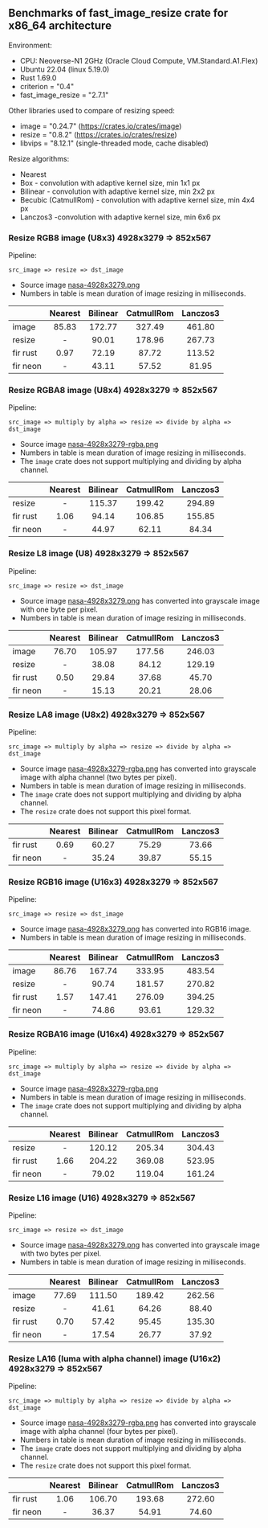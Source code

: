 <!-- introduction start -->
## Benchmarks of fast_image_resize crate for x86_64 architecture

Environment:

- CPU: Neoverse-N1 2GHz (Oracle Cloud Compute, VM.Standard.A1.Flex)
- Ubuntu 22.04 (linux 5.19.0)
- Rust 1.69.0
- criterion = "0.4"
- fast_image_resize = "2.7.1"

Other libraries used to compare of resizing speed:

- image = "0.24.7" (<https://crates.io/crates/image>)
- resize = "0.8.2" (<https://crates.io/crates/resize>)
- libvips = "8.12.1" (single-threaded mode, cache disabled)

Resize algorithms:

- Nearest
- Box - convolution with adaptive kernel size, min 1x1 px
- Bilinear - convolution with adaptive kernel size, min 2x2 px
- Becubic (CatmullRom) - convolution with adaptive kernel size, min 4x4 px
- Lanczos3 -convolution with adaptive kernel size, min 6x6 px
<!-- introduction end -->

<!-- bench_compare_rgb start -->
### Resize RGB8 image (U8x3) 4928x3279 => 852x567

Pipeline:

`src_image => resize => dst_image`

- Source image [nasa-4928x3279.png](https://github.com/Cykooz/fast_image_resize/blob/main/data/nasa-4928x3279.png)
- Numbers in table is mean duration of image resizing in milliseconds.

|          | Nearest | Bilinear | CatmullRom | Lanczos3 |
|----------|:-------:|:--------:|:----------:|:--------:|
| image    |  85.83  |  172.77  |   327.49   |  461.80  |
| resize   |    -    |  90.01   |   178.96   |  267.73  |
| fir rust |  0.97   |  72.19   |   87.72    |  113.52  |
| fir neon |    -    |  43.11   |   57.52    |  81.95   |
<!-- bench_compare_rgb end -->

<!-- bench_compare_rgba start -->
### Resize RGBA8 image (U8x4) 4928x3279 => 852x567

Pipeline:

`src_image => multiply by alpha => resize => divide by alpha => dst_image`

- Source image
  [nasa-4928x3279-rgba.png](https://github.com/Cykooz/fast_image_resize/blob/main/data/nasa-4928x3279-rgba.png)
- Numbers in table is mean duration of image resizing in milliseconds.
- The `image` crate does not support multiplying and dividing by alpha channel.

|          | Nearest | Bilinear | CatmullRom | Lanczos3 |
|----------|:-------:|:--------:|:----------:|:--------:|
| resize   |    -    |  115.37  |   199.42   |  294.89  |
| fir rust |  1.06   |  94.14   |   106.85   |  155.85  |
| fir neon |    -    |  44.97   |   62.11    |  84.34   |
<!-- bench_compare_rgba end -->

<!-- bench_compare_l start -->
### Resize L8 image (U8) 4928x3279 => 852x567

Pipeline:

`src_image => resize => dst_image`

- Source image [nasa-4928x3279.png](https://github.com/Cykooz/fast_image_resize/blob/main/data/nasa-4928x3279.png)
  has converted into grayscale image with one byte per pixel.
- Numbers in table is mean duration of image resizing in milliseconds.

|          | Nearest | Bilinear | CatmullRom | Lanczos3 |
|----------|:-------:|:--------:|:----------:|:--------:|
| image    |  76.70  |  105.97  |   177.56   |  246.03  |
| resize   |    -    |  38.08   |   84.12    |  129.19  |
| fir rust |  0.50   |  29.84   |   37.68    |  45.70   |
| fir neon |    -    |  15.13   |   20.21    |  28.06   |
<!-- bench_compare_l end -->

<!-- bench_compare_la start -->
### Resize LA8 image (U8x2) 4928x3279 => 852x567

Pipeline:

`src_image => multiply by alpha => resize => divide by alpha => dst_image`

- Source image
  [nasa-4928x3279-rgba.png](https://github.com/Cykooz/fast_image_resize/blob/main/data/nasa-4928x3279-rgba.png)
  has converted into grayscale image with alpha channel (two bytes per pixel).
- Numbers in table is mean duration of image resizing in milliseconds.
- The `image` crate does not support multiplying and dividing by alpha channel.
- The `resize` crate does not support this pixel format.

|          | Nearest | Bilinear | CatmullRom | Lanczos3 |
|----------|:-------:|:--------:|:----------:|:--------:|
| fir rust |  0.69   |  60.27   |   75.29    |  73.66   |
| fir neon |    -    |  35.24   |   39.87    |  55.15   |
<!-- bench_compare_la end -->

<!-- bench_compare_rgb16 start -->
### Resize RGB16 image (U16x3) 4928x3279 => 852x567

Pipeline:

`src_image => resize => dst_image`

- Source image [nasa-4928x3279.png](https://github.com/Cykooz/fast_image_resize/blob/main/data/nasa-4928x3279.png)
  has converted into RGB16 image.
- Numbers in table is mean duration of image resizing in milliseconds.

|          | Nearest | Bilinear | CatmullRom | Lanczos3 |
|----------|:-------:|:--------:|:----------:|:--------:|
| image    |  86.76  |  167.74  |   333.95   |  483.54  |
| resize   |    -    |  90.74   |   181.57   |  270.82  |
| fir rust |  1.57   |  147.41  |   276.09   |  394.25  |
| fir neon |    -    |  74.86   |   93.61    |  129.32  |
<!-- bench_compare_rgb16 end -->

<!-- bench_compare_rgba16 start -->
### Resize RGBA16 image (U16x4) 4928x3279 => 852x567

Pipeline:

`src_image => multiply by alpha => resize => divide by alpha => dst_image`

- Source image
  [nasa-4928x3279-rgba.png](https://github.com/Cykooz/fast_image_resize/blob/main/data/nasa-4928x3279-rgba.png)
- Numbers in table is mean duration of image resizing in milliseconds.
- The `image` crate does not support multiplying and dividing by alpha channel.

|          | Nearest | Bilinear | CatmullRom | Lanczos3 |
|----------|:-------:|:--------:|:----------:|:--------:|
| resize   |    -    |  120.12  |   205.34   |  304.43  |
| fir rust |  1.66   |  204.22  |   369.08   |  523.95  |
| fir neon |    -    |  79.02   |   119.04   |  161.24  |
<!-- bench_compare_rgba16 end -->

<!-- bench_compare_l16 start -->
### Resize L16 image (U16) 4928x3279 => 852x567

Pipeline:

`src_image => resize => dst_image`

- Source image [nasa-4928x3279.png](https://github.com/Cykooz/fast_image_resize/blob/main/data/nasa-4928x3279.png)
  has converted into grayscale image with two bytes per pixel.
- Numbers in table is mean duration of image resizing in milliseconds.

|          | Nearest | Bilinear | CatmullRom | Lanczos3 |
|----------|:-------:|:--------:|:----------:|:--------:|
| image    |  77.69  |  111.50  |   189.42   |  262.56  |
| resize   |    -    |  41.61   |   64.26    |  88.40   |
| fir rust |  0.70   |  57.42   |   95.45    |  135.30  |
| fir neon |    -    |  17.54   |   26.77    |  37.92   |
<!-- bench_compare_l16 end -->

<!-- bench_compare_la16 start -->
### Resize LA16 (luma with alpha channel) image (U16x2) 4928x3279 => 852x567

Pipeline:

`src_image => multiply by alpha => resize => divide by alpha => dst_image`

- Source image
  [nasa-4928x3279-rgba.png](https://github.com/Cykooz/fast_image_resize/blob/main/data/nasa-4928x3279-rgba.png)
  has converted into grayscale image with alpha channel (four bytes per pixel).
- Numbers in table is mean duration of image resizing in milliseconds.
- The `image` crate does not support multiplying and dividing by alpha channel.
- The `resize` crate does not support this pixel format.

|          | Nearest | Bilinear | CatmullRom | Lanczos3 |
|----------|:-------:|:--------:|:----------:|:--------:|
| fir rust |  1.06   |  106.70  |   193.68   |  272.60  |
| fir neon |    -    |  36.37   |   54.91    |  74.60   |
<!-- bench_compare_la16 end -->
